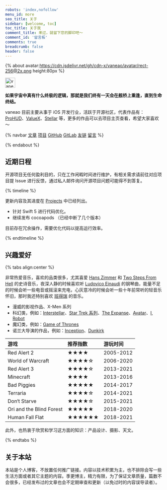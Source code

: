 ```yaml
---
robots: 'index,nofollow'
menu_id: more
seo_title: 关于
sidebar: [welcome, toc]
toc_title: 关于我
comment_title: 来过，就留下您的脚印吧～
comment_id: '留言板'
comments: true
breadcrumb: false
header: false
---
```


{% about avatar:https://cdn.jsdelivr.net/gh/cdn-x/vaneao/avatar/rect-256@2x.png height:80px %}

<img height="32px" alt="vaneao" src="https://cdn.jsdelivr.net/gh/cdn-x/vaneao/logo/180x30@2x.png">

**如果宇宙中真有什么终极的逻辑，那就是我们终有一天会在舰桥上重逢，直到生命终结。**

vaneao 目前主要从事于 iOS 开发行业，活跃于开源社区，代表作品有：[ProHUD](/wiki/prohud/)、[ValueX](/wiki/valuex/)、[Stellar](/wiki/stellar/) 等，更多的作品可以去项目主页查看，希望大家喜欢～

{% navbar [文章](/) [项目](/wiki/) [GitHub](https://github.com/vaneao) [GitLab](http://42.192.89.158:8099/explore) [友链](/friends/) [留言](#comments) %}

{% endabout %}

## 近期日程

开源项目无任何盈利目的，只在工作闲暇时间进行维护，有相关需求请前往对应项目提 Issue 进行反馈，通过私人邮件询问开源项目问题可能得不到答复。

{% timeline %}

<!-- node Volantis 5.0 -->

更新内容及其进度在 [Projects](https://github.com/volantis-x/hexo-theme-volantis/projects/4) 中已经列出。

<!-- node ProHUD 迭代 -->

- 针对 Swift 5 进行代码优化。
- 继续发布 cocoapods （已经中断了几个版本）

<!-- node ValueX 迭代 -->

目前存在冗余操作，需要优化代码以提高运行效率。

{% endtimeline %}

## 兴趣爱好

{% tabs align:center %}

<!-- tab 音乐 -->

非常热爱音乐，喜欢的品类很多，尤其喜爱 [Hans Zimmer](https://music.163.com/#/artist?id=34517) 和 [Two Steps From Hell](https://music.163.com/#/artist?id=102714) 的史诗音乐，夜深人静的时候喜欢听 [Ludovico Einaudi](https://music.163.com/#/artist?id=38127) 的钢琴曲，能量不足的时候会听一些电音或摇滚来充电，心灰意冷的时候会听一些十年前常听的轻音乐怀旧，那时我还特别喜欢 [班得瑞](https://music.163.com/#/artist?id=88149) 的音乐。

<!-- tab 影视 -->

- 漫威的影视作品、X-Men 系列
- 科幻类，例如：[Interstellar](https://movie.douban.com/subject/1889243/)、[Star Trek 系列](https://movie.douban.com/subject/2132932/)、[The Expanse](https://movie.douban.com/subject/25926851/)、[Avatar](https://movie.douban.com/subject/1652587/)、[I, Robot](https://movie.douban.com/subject/1308843/)
- 魔幻类，例如：[Game of Thrones](https://movie.douban.com/subject/3016187/)
- 诺兰大导演的作品，例如：[Inception](https://movie.douban.com/subject/3541415/)、[Dunkirk](https://movie.douban.com/subject/26607693/)

<!-- tab 游戏 -->

| 游戏            | 推荐指数 | 游玩时间 |
| :-------------- | :------- | :------- |
| Red Alert 2 | ★★★★        | 2005-2012     |
| World of Warcraft | ★★★★☆        | 2006-2020     |
| Red Alert 3 | ★★★★☆        | 2013-2021     |
| Minecraft       | ★★★★        | 2013-2016     |
| Bad Piggies        | ★★★★★        | 2014-2017     |
| Terraria        | ★★★★☆        | 2014-2021     |
| Don‘t Starve    | ★★★★☆        | 2015-2021     |
| Ori and the Blind Forest | ★★★★★        | 2018-2020     |
| Human Fall Flat | ★★★★★★       | 2018-2021     |

<!-- tab 话题 -->

此外，也热衷于欣赏和学习这方面的知识：产品设计、摄影、天文。

{% endtabs %}

## 关于本站

本站是个人博客，不放置任何推广链接。内容以技术积累为主，也不排除会写一些生活方面或者其它主题的内容。季更博主，精力有限，为了保证文章质量，篇数不会很多，已经发布过的文章也会不定期审查和更新（以免过时的内容误导读者）。
